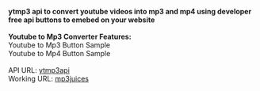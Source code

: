 <b>ytmp3 api to convert youtube videos into mp3 and mp4 using developer free api buttons to emebed on your website</b>
<br><br>
<b>Youtube to Mp3 Converter Features:</b>
<br>
Youtube to Mp3 Button Sample
<br>
Youtube to Mp4 Button Sample
<br><br>
API URL: <a href="https://ytmp3api.cyou/">ytmp3api</a>
<br>
Working URL: <a href="https://www.mp3juice.cyou/">mp3juices</a>
